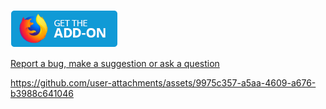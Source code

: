 [![](https://raw.githubusercontent.com/igorlogius/igorlogius/main/geFxAddon.png)](https://addons.mozilla.org/firefox/addon/group-same-container-tabs/)

[Report a bug, make a suggestion or ask a question](https://github.com/igorlogius/igorlogius/issues/new/choose)

https://github.com/user-attachments/assets/9975c357-a5aa-4609-a676-b3988c641046
